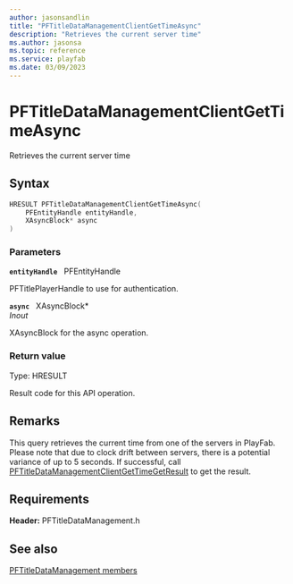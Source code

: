 ```yaml
---
author: jasonsandlin
title: "PFTitleDataManagementClientGetTimeAsync"
description: "Retrieves the current server time"
ms.author: jasonsa
ms.topic: reference
ms.service: playfab
ms.date: 03/09/2023
---
```


# PFTitleDataManagementClientGetTimeAsync  

Retrieves the current server time  

## Syntax  
  
```cpp
HRESULT PFTitleDataManagementClientGetTimeAsync(  
    PFEntityHandle entityHandle,  
    XAsyncBlock* async  
)  
```  
  
### Parameters  
  
**`entityHandle`** &nbsp; PFEntityHandle  
  
PFTitlePlayerHandle to use for authentication.  
  
**`async`** &nbsp; XAsyncBlock*  
*_Inout_*  
  
XAsyncBlock for the async operation.  
  
  
### Return value
Type: HRESULT
  
Result code for this API operation.
  
## Remarks  
  
This query retrieves the current time from one of the servers in PlayFab. Please note that due to clock drift between servers, there is a potential variance of up to 5 seconds. If successful, call [PFTitleDataManagementClientGetTimeGetResult](pftitledatamanagementclientgettimegetresult.md) to get the result.
  
## Requirements  
  
**Header:** PFTitleDataManagement.h
  
## See also  
[PFTitleDataManagement members](../pftitledatamanagement_members.md)  

  
  
